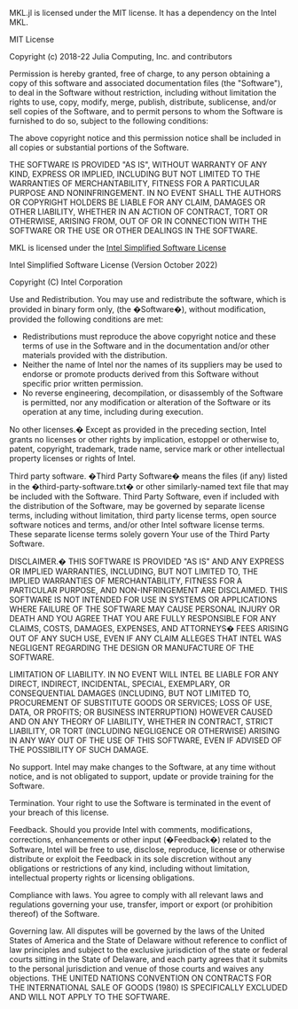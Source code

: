 MKL.jl is licensed under the MIT license. It has a dependency on the Intel MKL.

MIT License

Copyright (c) 2018-22 Julia Computing, Inc. and contributors

Permission is hereby granted, free of charge, to any person obtaining a copy
of this software and associated documentation files (the "Software"), to deal
in the Software without restriction, including without limitation the rights
to use, copy, modify, merge, publish, distribute, sublicense, and/or sell
copies of the Software, and to permit persons to whom the Software is
furnished to do so, subject to the following conditions:

The above copyright notice and this permission notice shall be included in all
copies or substantial portions of the Software.

THE SOFTWARE IS PROVIDED "AS IS", WITHOUT WARRANTY OF ANY KIND, EXPRESS OR
IMPLIED, INCLUDING BUT NOT LIMITED TO THE WARRANTIES OF MERCHANTABILITY,
FITNESS FOR A PARTICULAR PURPOSE AND NONINFRINGEMENT. IN NO EVENT SHALL THE
AUTHORS OR COPYRIGHT HOLDERS BE LIABLE FOR ANY CLAIM, DAMAGES OR OTHER
LIABILITY, WHETHER IN AN ACTION OF CONTRACT, TORT OR OTHERWISE, ARISING FROM,
OUT OF OR IN CONNECTION WITH THE SOFTWARE OR THE USE OR OTHER DEALINGS IN THE
SOFTWARE.

MKL is licensed under the [Intel Simplified Software License](https://software.intel.com/en-us/license/intel-simplified-software-license)

Intel Simplified Software License (Version October 2022)

Copyright (C) Intel Corporation

Use and Redistribution. You may use and redistribute the software, which is provided in binary form only, (the �Software�), without modification, provided the following conditions are met:

* 	Redistributions must reproduce the above copyright notice and these terms of use in the Software and in the documentation and/or other materials provided with the distribution.
* 	Neither the name of Intel nor the names of its suppliers may be used to endorse or promote products derived from this Software without specific prior written permission.
* 	No reverse engineering, decompilation, or disassembly of the Software is permitted, nor any modification or alteration of the Software or its operation at any time, including during execution.

No other licenses.� Except as provided in the preceding section, Intel grants no licenses or other rights by implication, estoppel or otherwise to, patent, copyright, trademark, trade name, service mark 
or other intellectual property licenses or rights of Intel.

Third party software.  �Third Party Software� means the files (if any) listed in the �third-party-software.txt� or other similarly-named text file that may be included with the Software. 
Third Party Software, even if included with the distribution of the Software, may be governed by separate license terms, including without limitation, third party license terms, open source software notices and terms,
and/or other Intel software license terms. These separate license terms solely govern Your use of the Third Party Software.

DISCLAIMER.� THIS SOFTWARE IS PROVIDED "AS IS" AND ANY EXPRESS OR IMPLIED WARRANTIES, INCLUDING, BUT NOT LIMITED TO, THE IMPLIED WARRANTIES OF MERCHANTABILITY, FITNESS FOR A PARTICULAR PURPOSE, AND NON-INFRINGEMENT ARE DISCLAIMED. 
THIS SOFTWARE IS NOT INTENDED FOR USE IN SYSTEMS OR APPLICATIONS WHERE FAILURE OF THE SOFTWARE MAY CAUSE PERSONAL INJURY OR DEATH AND YOU AGREE THAT YOU ARE FULLY RESPONSIBLE FOR ANY CLAIMS, COSTS, DAMAGES, EXPENSES, AND ATTORNEYS� FEES 
ARISING OUT OF ANY SUCH USE, EVEN IF ANY CLAIM ALLEGES THAT INTEL WAS NEGLIGENT REGARDING THE DESIGN OR MANUFACTURE OF THE SOFTWARE.

LIMITATION OF LIABILITY. IN NO EVENT WILL INTEL BE LIABLE FOR ANY DIRECT, INDIRECT, INCIDENTAL, SPECIAL, EXEMPLARY, OR CONSEQUENTIAL DAMAGES (INCLUDING, BUT NOT LIMITED TO, PROCUREMENT OF SUBSTITUTE GOODS OR SERVICES; LOSS OF USE, DATA, OR PROFITS;
OR BUSINESS INTERRUPTION) HOWEVER CAUSED AND ON ANY THEORY OF LIABILITY, WHETHER IN CONTRACT, STRICT LIABILITY, OR TORT (INCLUDING NEGLIGENCE OR OTHERWISE) ARISING IN ANY WAY OUT OF THE USE OF THIS SOFTWARE, EVEN IF ADVISED OF THE POSSIBILITY OF SUCH DAMAGE.

No support.  Intel may make changes to the Software, at any time without notice, and is not obligated to support, update or provide training for the Software. 

Termination. Your right to use the Software is terminated in the event of your breach of this license.

Feedback.  Should you provide Intel with comments, modifications, corrections, enhancements or other input (�Feedback�) related to the Software, Intel will be free to use, disclose, reproduce, license or otherwise distribute or exploit the Feedback in 
its sole discretion without any obligations or restrictions of any kind, including without limitation, intellectual property rights or licensing obligations.

Compliance with laws.  You agree to comply with all relevant laws and regulations governing your use, transfer, import or export (or prohibition thereof) of the Software.

Governing law.  All disputes will be governed by the laws of the United States of America and the State of Delaware without reference to conflict of law principles and subject to the exclusive jurisdiction 
of the state or federal courts sitting in the State of Delaware, and each party agrees that it submits to the personal jurisdiction and venue of those courts and waives any objections. 
THE UNITED NATIONS CONVENTION ON CONTRACTS FOR THE INTERNATIONAL SALE OF GOODS (1980) IS SPECIFICALLY EXCLUDED AND WILL NOT APPLY TO THE SOFTWARE.

